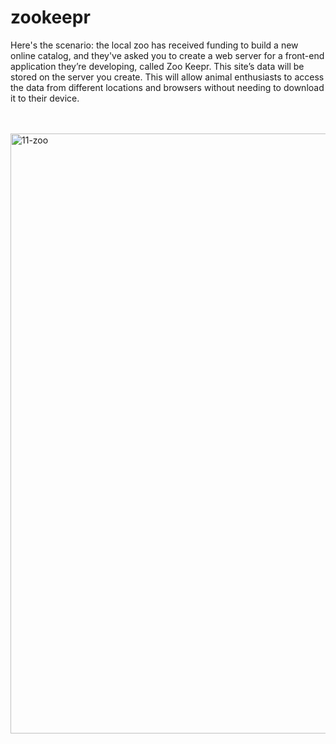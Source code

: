 # zookeepr

Here's the scenario: the local zoo has received funding to build a new online catalog, and they've asked you to create a web server for a front-end application they’re developing, called Zoo Keepr. This site’s data will be stored on the server you create. This will allow animal enthusiasts to access the data from different locations and browsers without needing to download it to their device.


<br>
<br>



<img width="960" alt="11-zoo" src="https://user-images.githubusercontent.com/99697175/185270813-cd1ef865-e330-4798-ab59-130c71e0b259.png">
